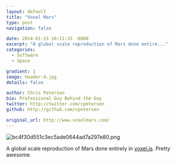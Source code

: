 ```yaml
---
layout: default
title: "Voxel Mars"
type: post
navigation: false

date: 2014-01-15 10:11:15 -0800
excerpt: "A global scale reproduction of Mars done entire..."
categories:
  - Software
  - Space

gradient: 1
image: header-4.jpg
details: false

author: Chris Petersen
bio: Professional Guy Behind the Guy
twitter: http://twitter.com/cpetersen
github: http://github.com/cpetersen

original_url: http://www.voxelmars.com/
---
```



  ![bc4f30d551c3ec5ade0644ad7a297e80.png](/attachments/bc4f30d551c3ec5ade0644ad7a297e80/image.png) 

 A global scale reproduction of Mars done entirely in  [voxel.js](http://voxeljs.com/). Pretty awesome. 

 
